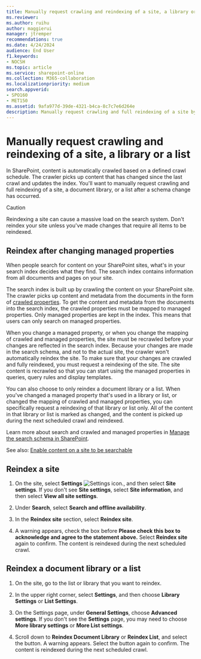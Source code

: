 ```yaml
---
title: Manually request crawling and reindexing of a site, a library or a list
ms.reviewer: 
ms.author: ruihu
author: maggierui
manager: jtremper
recommendations: true
ms.date: 4/24/2024
audience: End User
f1.keywords:
- NOCSH
ms.topic: article
ms.service: sharepoint-online
ms.collection: M365-collaboration
ms.localizationpriority: medium
search.appverid:
- SPO160
- MET150
ms.assetid: 9afa977d-39de-4321-b4ca-8c7c7e6d264e
description: Manually request crawling and full reindexing of a site by clicking the Reindex site button. All of the site content is marked as changed and will be picked up during the next crawl and reindexed.
---
```


# Manually request crawling and reindexing of a site, a library or a list

In SharePoint, content is automatically crawled based on a defined crawl schedule. The crawler picks up content that has changed since the last crawl and updates the index. You'll want to manually request crawling and full reindexing of a site, a document library, or a list after a schema change has occurred. 

> [!CAUTION]
>  Reindexing a site can cause a massive load on the search system. Don't reindex your site unless you've made changes that require all items to be reindexed. 

## Reindex after changing managed properties
<a name="__top"> </a>

When people search for content on your SharePoint sites, what's in your search index decides what they find. The search index contains information from all documents and pages on your site. 
  
The search index is built up by crawling the content on your SharePoint site. The crawler picks up content and metadata from the documents in the form of [crawled properties](/sharepoint/manage-search-schema#about-the-search-schema). To get the content and metadata from the documents into the search index, the crawled properties must be mapped to managed properties. Only managed properties are kept in the index. This means that users can only search on managed properties.
  
When you change a managed property, or when you change the mapping of crawled and managed properties, the site must be recrawled before your changes are reflected in the search index. Because your changes are made in the search schema, and not to the actual site, the crawler won't automatically reindex the site. To make sure that your changes are crawled and fully reindexed, you must request a reindexing of the site. The site content is recrawled so that you can start using the managed properties in queries, query rules and display templates.
  
You can also choose to only reindex a document library or a list. When you've changed a managed property that's used in a library or list, or changed the mapping of crawled and managed properties, you can specifically request a reindexing of that library or list only. All of the content in that library or list is marked as changed, and the content is picked up during the next scheduled crawl and reindexed.
  
Learn more about search and crawled and managed properties in [Manage the search schema in SharePoint](manage-search-schema.md).
  
See also: [Enable content on a site to be searchable](make-site-content-searchable.md)
  
## Reindex a site
<a name="__top"> </a>
  
1. On the site, select **Settings** ![Settings icon.](media/a47a06c3-83fb-46b2-9c52-d1bad63e3e60.png), and then select **Site settings**. If you don't see **Site settings**, select **Site information**, and then select **View all site settings**. 
    
2. Under **Search**, select **Search and offline availability**.
    
3. In the **Reindex site** section, select **Reindex site**. 
    
4. A warning appears, check the box before **Please check this box to acknowledge and agree to the statement above.** Select **Reindex site** again to confirm. The content is reindexed during the next scheduled crawl. 
    
## Reindex a document library or a list
<a name="__top"> </a>

1. On the site, go to the list or library that you want to reindex. 
    
1. In the upper right corner, select **Settings**, and then choose **Library Settings** or **List Settings**. 

1. On the Settings page, under **General Settings**, choose **Advanced settings**. If you don't see the **Settings** page, you may need to choose **More library settings** or **More List settings**.
    
2. Scroll down to **Reindex Document Library** or **Reindex List**, and select the button. A warning appears. Select the button again to confirm. The content is reindexed during the next scheduled crawl.
  
